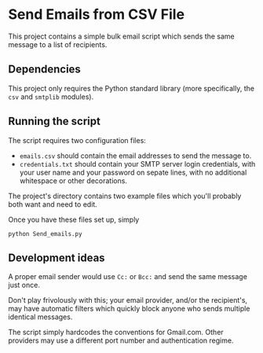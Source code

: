 # Send Emails from CSV File

This project contains a simple bulk email script
which sends the same message to a list of recipients.


## Dependencies

This project only requires the Python standard library
(more specifically, the `csv` and `smtplib` modules).


## Running the script

The script requires two configuration files:

* `emails.csv` should contain the email addresses to send the message to.
* `credentials.txt` should contain your SMTP server login credentials,
  with your user name and your password on sepate lines,
  with no additional whitespace or other decorations.

The project's directory contains two example files which you'll
probably both want and need to edit.

Once you have these files set up, simply

```
python Send_emails.py
```


## Development ideas

A proper email sender would use `Cc:` or `Bcc:` and send the same
message just once.

Don't play frivolously with this; your email provider,
and/or the recipient's,
may have automatic filters which quickly block anyone who sends
multiple identical messages.

The script simply hardcodes the conventions for Gmail.com.
Other providers may use a different port number and authentication regime.
